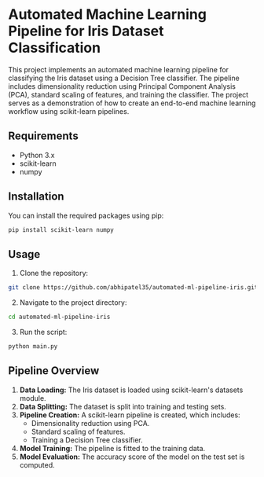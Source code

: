 # Automated Machine Learning Pipeline for Iris Dataset Classification

This project implements an automated machine learning pipeline for classifying the Iris dataset using a Decision Tree classifier. The pipeline includes dimensionality reduction using Principal Component Analysis (PCA), standard scaling of features, and training the classifier. The project serves as a demonstration of how to create an end-to-end machine learning workflow using scikit-learn pipelines.

## Requirements

- Python 3.x
- scikit-learn
- numpy

## Installation

You can install the required packages using pip:

```bash
pip install scikit-learn numpy
```

## Usage

1. Clone the repository:

```bash
git clone https://github.com/abhipatel35/automated-ml-pipeline-iris.git
```

2. Navigate to the project directory:

```bash
cd automated-ml-pipeline-iris
```

3. Run the script:

```bash
python main.py
```

## Pipeline Overview

1. **Data Loading:** The Iris dataset is loaded using scikit-learn's datasets module.
2. **Data Splitting:** The dataset is split into training and testing sets.
3. **Pipeline Creation:** A scikit-learn pipeline is created, which includes:
   - Dimensionality reduction using PCA.
   - Standard scaling of features.
   - Training a Decision Tree classifier.
4. **Model Training:** The pipeline is fitted to the training data.
5. **Model Evaluation:** The accuracy score of the model on the test set is computed.
